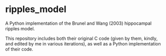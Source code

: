 # ripples_model
A Python implementation of the Brunel and Wang (2003) hippocampal ripples model.

This repository includes both their original C code (given by them, kindly, and edited by me in various iterations), as well as a Python implementation of their code.
